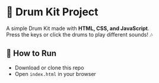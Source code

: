 # 🥁 Drum Kit Project

A simple Drum Kit made with **HTML, CSS, and JavaScript**.  
Press the keys or click the drums to play different sounds! 🎶

## 🚀 How to Run
- Download or clone this repo
- Open `index.html` in your browser